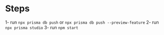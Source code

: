 # Steps

1- run `npx prisma db push` or `npx prisma db push --preview-feature`
2- run `npx prisma studio`
3- run `npm start`
